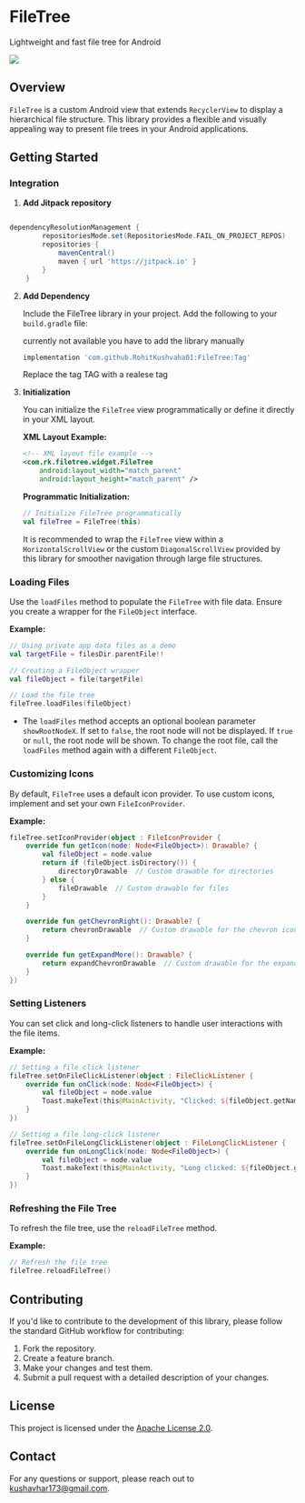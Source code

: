 # FileTree
Lightweight and fast file tree for Android


[![](https://jitpack.io/v/RohitKushvaha01/FileTree.svg)](https://jitpack.io/#RohitKushvaha01/FileTree)

## Overview

`FileTree` is a custom Android view that extends `RecyclerView` to display a hierarchical file structure. This library provides a flexible and visually appealing way to present file trees in your Android applications.

## Getting Started

### Integration

1. **Add Jitpack repository**
```groovy

dependencyResolutionManagement {
		repositoriesMode.set(RepositoriesMode.FAIL_ON_PROJECT_REPOS)
		repositories {
			mavenCentral()
			maven { url 'https://jitpack.io' }
		}
	}

````

2. **Add Dependency**

   Include the FileTree library in your project. Add the following to your `build.gradle` file:

   currently not available you have to add the library manually 
   ```groovy
   implementation 'com.github.RohitKushvaha01:FileTree:Tag'
   ```

   Replace the tag TAG with a realese tag

2. **Initialization**

   You can initialize the `FileTree` view programmatically or define it directly in your XML layout.

   **XML Layout Example:**

   ```xml
   <!-- XML layout file example -->
   <com.rk.filetree.widget.FileTree
       android:layout_width="match_parent"
       android:layout_height="match_parent" />
   ```

   **Programmatic Initialization:**

   ```kotlin
   // Initialize FileTree programmatically
   val fileTree = FileTree(this)
   ```

   It is recommended to wrap the `FileTree` view within a `HorizontalScrollView` or the custom `DiagonalScrollView` provided by this library for smoother navigation through large file structures.

### Loading Files

Use the `loadFiles` method to populate the `FileTree` with file data. Ensure you create a wrapper for the `FileObject` interface.

**Example:**

```kotlin
// Using private app data files as a demo
val targetFile = filesDir.parentFile!!

// Creating a FileObject wrapper
val fileObject = file(targetFile)

// Load the file tree
fileTree.loadFiles(fileObject)
```

- The `loadFiles` method accepts an optional boolean parameter `showRootNodeX`. If set to `false`, the root node will not be displayed. If `true` or `null`, the root node will be shown. To change the root file, call the `loadFiles` method again with a different `FileObject`.

### Customizing Icons

By default, `FileTree` uses a default icon provider. To use custom icons, implement and set your own `FileIconProvider`.

**Example:**

```kotlin
fileTree.setIconProvider(object : FileIconProvider {
    override fun getIcon(node: Node<FileObject>): Drawable? {
        val fileObject = node.value
        return if (fileObject.isDirectory()) {
            directoryDrawable  // Custom drawable for directories
        } else {
            fileDrawable  // Custom drawable for files
        }
    }

    override fun getChevronRight(): Drawable? {
        return chevronDrawable  // Custom drawable for the chevron icon
    }

    override fun getExpandMore(): Drawable? {
        return expandChevronDrawable  // Custom drawable for the expand more icon
    }
})
```

### Setting Listeners

You can set click and long-click listeners to handle user interactions with the file items.

**Example:**

```kotlin
// Setting a file click listener
fileTree.setOnFileClickListener(object : FileClickListener {
    override fun onClick(node: Node<FileObject>) {
        val fileObject = node.value
        Toast.makeText(this@MainActivity, "Clicked: ${fileObject.getName()}", Toast.LENGTH_SHORT).show()
    }
})

// Setting a file long-click listener
fileTree.setOnFileLongClickListener(object : FileLongClickListener {
    override fun onLongClick(node: Node<FileObject>) {
        val fileObject = node.value
        Toast.makeText(this@MainActivity, "Long clicked: ${fileObject.getName()}", Toast.LENGTH_SHORT).show()
    }
})
```

### Refreshing the File Tree

To refresh the file tree, use the `reloadFileTree` method.

**Example:**

```kotlin
// Refresh the file tree
fileTree.reloadFileTree()
```

## Contributing

If you'd like to contribute to the development of this library, please follow the standard GitHub workflow for contributing:

1. Fork the repository.
2. Create a feature branch.
3. Make your changes and test them.
4. Submit a pull request with a detailed description of your changes.

## License

This project is licensed under the [Apache License 2.0](LICENSE).

## Contact

For any questions or support, please reach out to [kushavhar173@gmail.com](mailto:kushavhar173@gmail.com).
